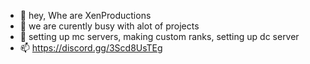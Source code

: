 - 👋 hey, Whe are XenProductions
- 👀 we are curently busy with alot of projects
- 🌱 setting up mc servers, making custom ranks, setting up dc server
- 📫 https://discord.gg/3Scd8UsTEg

